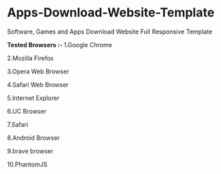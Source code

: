 # Apps-Download-Website-Template
Software, Games and Apps Download Website Full Responsive Template

<b>Tested Browsers :- </b>
1.Google Chrome

2.Mozilla Firefox

3.Opera Web Browser

4.Safari Web Browser

5.Internet Explorer

6.UC Browser

7.Safari

8.Android Browser

9.brave browser

10.PhantomJS

